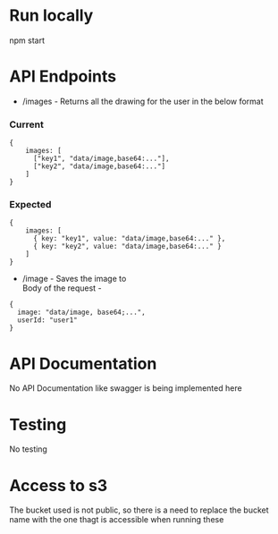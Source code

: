 # Run locally
npm start

# API Endpoints
 - /images - Returns all the drawing for the user in the below format
  ### Current
  ```
  {
      images: [
        ["key1", "data/image,base64:..."],
        ["key2", "data/image,base64:..."]
      ]
  }
  ```

  ### Expected
  ```
  {
      images: [
        { key: "key1", value: "data/image,base64:..." },
        { key: "key2", value: "data/image,base64:..." }
      ]
  }
```
 - /image - Saves the image to\
  Body of the request - 
  ```
  { 
    image: "data/image, base64;...",
    userId: "user1"
  }
  ```

# API Documentation
No API Documentation like swagger is being implemented here

# Testing
No testing

# Access to s3
The bucket used is not public, so there is a need to replace the bucket name with the one thagt is accessible when running these